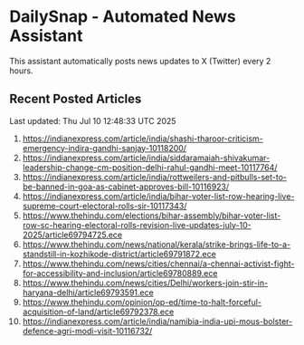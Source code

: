 # DailySnap - Automated News Assistant

This assistant automatically posts news updates to X (Twitter) every 2 hours.

## Recent Posted Articles

Last updated: Thu Jul 10 12:48:33 UTC 2025

1. https://indianexpress.com/article/india/shashi-tharoor-criticism-emergency-indira-gandhi-sanjay-10118200/
2. https://indianexpress.com/article/india/siddaramaiah-shivakumar-leadership-change-cm-position-delhi-rahul-gandhi-meet-10117764/
3. https://indianexpress.com/article/india/rottweilers-and-pitbulls-set-to-be-banned-in-goa-as-cabinet-approves-bill-10116923/
4. https://indianexpress.com/article/india/bihar-voter-list-row-hearing-live-supreme-court-electoral-rolls-sir-10117343/
5. https://www.thehindu.com/elections/bihar-assembly/bihar-voter-list-row-sc-hearing-electoral-rolls-revision-live-updates-july-10-2025/article69794725.ece
6. https://www.thehindu.com/news/national/kerala/strike-brings-life-to-a-standstill-in-kozhikode-district/article69791872.ece
7. https://www.thehindu.com/news/cities/chennai/a-chennai-activist-fight-for-accessibility-and-inclusion/article69780889.ece
8. https://www.thehindu.com/news/cities/Delhi/workers-join-stir-in-haryana-delhi/article69793591.ece
9. https://www.thehindu.com/opinion/op-ed/time-to-halt-forceful-acquisition-of-land/article69792378.ece
10. https://indianexpress.com/article/india/namibia-india-upi-mous-bolster-defence-agri-modi-visit-10116732/
